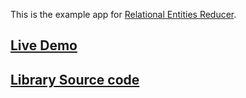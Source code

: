 This is the example app for [Relational Entities Reducer](https://github.com/brietsparks/relational-entities-reducer).

## [Live Demo](https://brietsparks.github.io/relational-entities-reducer-examples)

## [Library Source code](https://github.com/brietsparks/relational-entities-reducer) 

